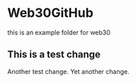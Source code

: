 # Web30GitHub
this is an example folder for web30


## This is a test change

Another test change.
Yet another change.

